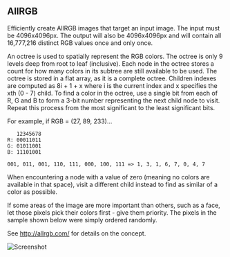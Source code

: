 ## AllRGB

Efficiently create AllRGB images that target an input image. The input must be 4096x4096px. The output will also be 4096x4096px and will contain all 16,777,216 distinct RGB values once and only once.

An octree is used to spatially represent the RGB colors. The octree is only 9 levels deep from root to leaf (inclusive). Each node in the octree stores a count for how many colors in its subtree are still available to be used. The octree is stored in a flat array, as it is a complete octree. Children indexes are computed as 8i + 1 + x where i is the current index and x specifies the xth (0 - 7) child. To find a color in the octree, use a single bit from each of R, G and B to form a 3-bit number representing the next child node to visit. Repeat this process from the most significant to the least significant bits.

For example, if RGB = (27, 89, 233)...

       12345678
    R: 00011011
    G: 01011001
    B: 11101001
    
    001, 011, 001, 110, 111, 000, 100, 111 => 1, 3, 1, 6, 7, 0, 4, 7

When encountering a node with a value of zero (meaning no colors are available in that space), visit a different child instead to find as similar of a color as possible.

If some areas of the image are more important than others, such as a face, let those pixels pick their colors first - give them priority. The pixels in the sample shown below were simply ordered randomly.

See http://allrgb.com/ for details on the concept.

![Screenshot](http://i.imgur.com/gQuJo83.jpg)
